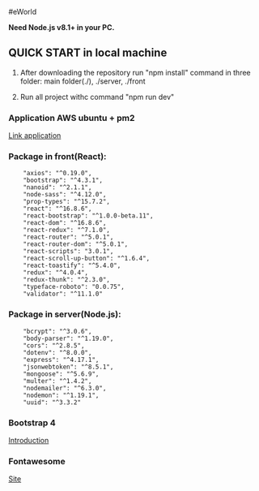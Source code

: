 #eWorld

**Need Node.js v8.1+ in your PC.**

QUICK START in local machine
-----------
1) After downloading the repository run "npm install" command in three folder: main folder(./), ./server, ./front

2) Run all project withc command "npm run dev"


### Application AWS ubuntu + pm2

[Link application](http://18.216.210.110:3010/)


### Package in front(React): 
```
    "axios": "^0.19.0",
    "bootstrap": "^4.3.1",
    "nanoid": "^2.1.1",
    "node-sass": "^4.12.0",
    "prop-types": "^15.7.2",
    "react": "^16.8.6",
    "react-bootstrap": "^1.0.0-beta.11",
    "react-dom": "^16.8.6",
    "react-redux": "^7.1.0",
    "react-router": "^5.0.1",
    "react-router-dom": "^5.0.1",
    "react-scripts": "3.0.1",
    "react-scroll-up-button": "^1.6.4",
    "react-toastify": "^5.4.0",
    "redux": "^4.0.4",
    "redux-thunk": "^2.3.0",
    "typeface-roboto": "0.0.75",
    "validator": "^11.1.0"
```

### Package in server(Node.js): 
```
    "bcrypt": "^3.0.6",
    "body-parser": "^1.19.0",
    "cors": "^2.8.5",
    "dotenv": "^8.0.0",
    "express": "^4.17.1",
    "jsonwebtoken": "^8.5.1",
    "mongoose": "^5.6.9",
    "multer": "^1.4.2",
    "nodemailer": "^6.3.0",
    "nodemon": "^1.19.1",
    "uuid": "^3.3.2"

```
### Bootstrap 4

[Introduction](https://getbootstrap.com/docs/4.3/getting-started/introduction/)


### Fontawesome

[Site](https://fontawesome.com)